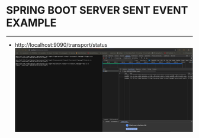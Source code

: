 # SPRING BOOT SERVER SENT EVENT EXAMPLE
---

* http://localhost:9090/transport/status
![image](./img/executon.png)